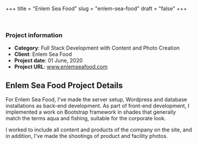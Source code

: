 +++
title = "Enlem Sea Food"
slug = "enlem-sea-food"
draft = "false"
+++


<!-- ======= Portfolio Details Section ======= -->
<section class="portfolio-details">
<div class="container">

<div class="portfolio-details-container">

<div class="owl-carousel portfolio-details-carousel">
        <img src="/images/portfolio/enlemsf.jpg" class="img-fluid" alt="">
        <img src="/images/portfolio/enlemsf-1.jpg" class="img-fluid" alt="">
        <img src="/images/portfolio/enlemsf-2.jpg" class="img-fluid" alt="">
</div>

<div class="portfolio-info">
        <h3>Project information</h3>
        <ul>
          <li><strong>Category</strong>: Full Stack Development with Content and Photo Creation</li>
          <li><strong>Client</strong>: Enlem Sea Food</li>
          <li><strong>Project date</strong>: 01 June, 2020</li>
          <li><strong>Project URL</strong>: <a href="http://www.enlemseafood.com/">www.enlemseafood.com</a></li>
        </ul>
</div>

</div>

<div class="portfolio-description">
     <h2>Enlem Sea Food Project Details</h2>
          <p>
           For Enlem Sea Food, I've made the server setup, Wordpress and database installations as back-end development. As part of front-end development, I implemented a work on Bootstrap framework in shades that generally match the terms aqua and fishing, suitable for the corporate look. </p>
         <p>
           I worked to include all content and products of the company on the site, and in addition, I've made the shootings of product and facility photos.</p>
</div>
</div>
</section><!-- End Portfolio Details Section -->



